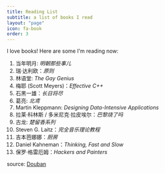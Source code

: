 ```yaml
---
title: Reading List
subtitle: a list of books I read
layout: "page"
icon: fa-book
order: 3
---
```


I love books! Here are some I'm reading now:

1. 当年明月: *明朝那些事儿*
2. 瑞·达利欧：*原则*
3. 林语堂: *The Gay Genius*
4. 梅耶 (Scott Meyers)：*Effective C++*
5. 石黑一雄：*长日将尽*
6. 葛亮: *北鸢*
7. Martin Kleppmann: *Designing Data-Intensive Applications*
8. 拉莱·科林斯 / 多米尼克·拉皮埃尔：*巴黎烧了吗*
9. 古龙: *楚留香系列*
10. Steven G. Laitz：*完全音乐理论教程*
11. 吉本芭娜娜：*厨房*
12.  Daniel Kahneman：*Thinking, Fast and Slow*
13. 保罗·格雷厄姆：*Hackers and Painters*

source: [Douban](https://book.douban.com/people/64155138/)